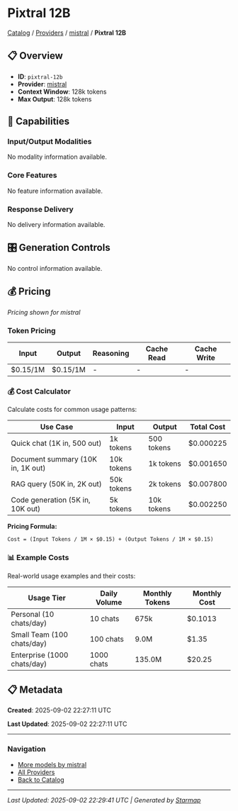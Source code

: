 # Pixtral 12B
  
[Catalog](../../../..) / [Providers](../../..) / [mistral](../..) / **Pixtral 12B**


## 📋 Overview
  
- **ID**: `pixtral-12b`
- **Provider**: [mistral](../)
- **Context Window**: 128k tokens
- **Max Output**: 128k tokens
  
## 🎯 Capabilities
  
### Input/Output Modalities
  
No modality information available.
  
### Core Features
  
No feature information available.
  
### Response Delivery
  
No delivery information available.
  
## 🎛️ Generation Controls
  
No control information available.
  
## 💰 Pricing
  
*Pricing shown for mistral*
  
  
### Token Pricing
  
| Input | Output | Reasoning | Cache Read | Cache Write |
|---------|---------|---------|---------|---------|
| $0.15/1M | $0.15/1M | - | - | - |

  
### 💰 Cost Calculator
  
Calculate costs for common usage patterns:
  
  
| Use Case | Input | Output | Total Cost |
|---------|---------|---------|---------|
| Quick chat (1K in, 500 out) | 1k tokens | 500 tokens | $0.000225 |
| Document summary (10K in, 1K out) | 10k tokens | 1k tokens | $0.001650 |
| RAG query (50K in, 2K out) | 50k tokens | 2k tokens | $0.007800 |
| Code generation (5K in, 10K out) | 5k tokens | 10k tokens | $0.002250 |

  
**Pricing Formula:**
  
```
Cost = (Input Tokens / 1M × $0.15) + (Output Tokens / 1M × $0.15)
```
  
### 📊 Example Costs
  
Real-world usage examples and their costs:
  
  
| Usage Tier | Daily Volume | Monthly Tokens | Monthly Cost |
|---------|---------|---------|---------|
| Personal (10 chats/day) | 10 chats | 675k | $0.1013 |
| Small Team (100 chats/day) | 100 chats | 9.0M | $1.35 |
| Enterprise (1000 chats/day) | 1000 chats | 135.0M | $20.25 |

  
## 📋 Metadata
  
**Created**: 2025-09-02 22:27:11 UTC
  
**Last Updated**: 2025-09-02 22:27:11 UTC
  
  
---
  
  
### Navigation

- [More models by mistral](../)
- [All Providers](../../../../providers)
- [Back to Catalog](../../../..)


---
_Last Updated: 2025-09-02 22:29:41 UTC | Generated by [Starmap](https://github.com/agentstation/starmap)_

